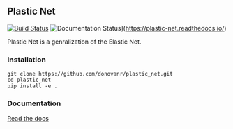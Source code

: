 ## Plastic Net
[![Build Status](https://www.travis-ci.com/donovanr/plastic_net.svg?branch=master)](https://www.travis-ci.com/donovanr/plastic_net)
![Documentation Status](https://readthedocs.org/projects/plastic-net/badge/)](https://plastic-net.readthedocs.io/)

Plastic Net is a genralization of the Elastic Net.

### Installation

```
git clone https://github.com/donovanr/plastic_net.git
cd plastic_net
pip install -e .
```
### Documentation
[Read the docs](https://plastic-net.readthedocs.io/)
